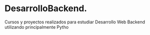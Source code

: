 # DesarrolloBackend.

Cursos y proyectos realizados para estudiar Desarrollo Web Backend utilizando principalmente Pytho
